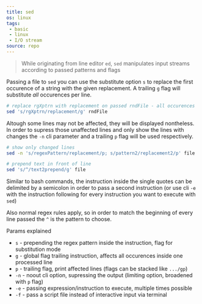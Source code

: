 ```yaml
---
title: sed
os: linux
tags:
 - basic
 - linux
 - I/O stream
source: repo
---
```

> While originating from line editor `ed`, `sed` manipulates input streams according to passed patterns and flags

Passing a file to `sed` you can use the substitute option `s` to replace the first occurence of a string with the given replacement. A trailing `g` flag will substitute *all* occurences per line.

```bash
# replace rgXptrn with replacement on passed rndFile - all occurences
sed 's/rgXptrn/replacement/g' rndFile
```

Altough some lines may not be affected, they will be displayed nontheless. In order to supress those unaffected lines and only show the lines with changes the `-n` cli parameter and a trailing `p` flag will be used respectively.

```bash
# show only changed lines
sed -n 's/regexPattern/replacement/p; s/pattern2/replacement2/p' file

# prepend text in front of line
sed 's/^/text2prepend/g' file
```

Similar to bash commands, the instruction inside the single quotes can be delimited by a semicolon in order to pass a second instruction (or use cli `-e` with the instruction following for every instruction you want to execute with `sed`)

Also normal regex rules apply, so in order to match the beginning of every line passed the `^` is the pattern to choose.

Params explained
- `s` - prepending the regex pattern inside the instruction, flag for substitution mode
- `g` - global flag trailing instruction, affects all occurences inside one processed line
- `p` - trailing flag, print affected lines (flags can be stacked like `.../gp`)
- `-n` - noout cli option, supressing the output (limiting option, broadened with `p` flag)
- `-e` - passing expression/instruction to execute, multiple times possible
- `-f` - pass a script file instead of interactive input via terminal